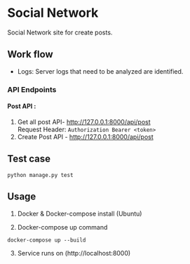 # Social Network

Social Network site for create posts.

## Work flow


- Logs: Server logs that need to be analyzed are identified.

### API Endpoints

#### Post API :
1. Get all post API- http://127.0.0.1:8000/api/post </br>
Request Header: 
``
Authorization Bearer <token>
``
2. Create Post API - http://127.0.0.1:8000/api/post </br>

## Test case
```
python manage.py test
```

## Usage

1. Docker & Docker-compose install (Ubuntu)

2. Docker-compose up command
```
docker-compose up --build
```
3. Service runs on (http://localhost:8000)
